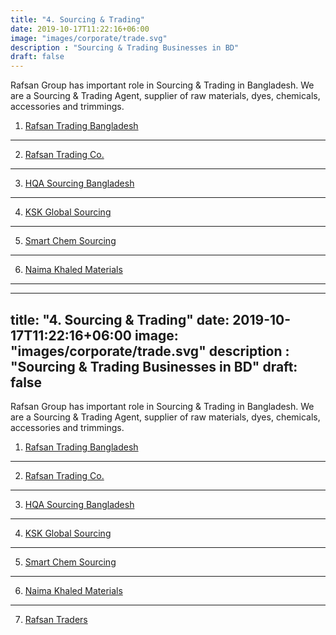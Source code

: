 ```yaml
---
title: "4. Sourcing & Trading"
date: 2019-10-17T11:22:16+06:00
image: "images/corporate/trade.svg"
description : "Sourcing & Trading Businesses in BD"
draft: false
---
```


Rafsan Group has important role in Sourcing & Trading in Bangladesh. We are a Sourcing & Trading Agent, supplier of raw materials, dyes, chemicals, accessories and trimmings.


1. [Rafsan Trading Bangladesh](/business/rtbd/)
---
2. [Rafsan Trading Co.](/business/rtc/)
---
3. [HQA Sourcing Bangladesh](/business/hqa-sourcing/)
---
4. [KSK Global Sourcing](/business/kskgs/)
---
5. [Smart Chem Sourcing](/business/scs/)
---
6. [Naima Khaled Materials](/business/naima-materials/)
---
---
title: "4. Sourcing & Trading"
date: 2019-10-17T11:22:16+06:00
image: "images/corporate/trade.svg"
description : "Sourcing & Trading Businesses in BD"
draft: false
---

Rafsan Group has important role in Sourcing & Trading in Bangladesh. We are a Sourcing & Trading Agent, supplier of raw materials, dyes, chemicals, accessories and trimmings.


1. [Rafsan Trading Bangladesh](/business/rtbd/)
---
2. [Rafsan Trading Co.](/business/rtc/)
---
3. [HQA Sourcing Bangladesh](/business/hqa-sourcing/)
---
4. [KSK Global Sourcing](/business/kskgs/)
---
5. [Smart Chem Sourcing](/business/scs/)
---
6. [Naima Khaled Materials](/business/naima-materials/)
---
7. [Rafsan Traders](/business/rafsan-traders/)
